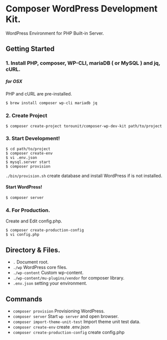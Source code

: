 # Composer WordPress Development Kit.

WordPress Environment for PHP Built-in Server.

## Getting Started

### 1. Install PHP, composer, WP-CLI, mariaDB ( or MySQL ) and jq, cURL.

##### for OSX

PHP and cURL are pre-installed.

```
$ brew install composer wp-cli mariadb jq 
```


### 2. Create Project

```
$ composer create-project torounit/composer-wp-dev-kit path/to/project
```

### 3. Start Development!

```
$ cd path/to/project
$ composer create-env
$ vi .env.json
$ mysql.server start
$ composer provision
```

`./bin/provision.sh` create database and install WordPress if is not installed.

#### Start WordPress!

```
$ composer server
```

### 4. For Production.

Create and Edit config.php.

```
$ composer create-production-config
$ vi config.php
```

## Directory & Files.

+ `.` Document root.
+ `./wp` WordPress core files.
+ `./wp-content` Custom wp-content.
+ `./wp-content/mu-plugins/vendor` for composer library.
+ `.env.json` setting your environment.

## Commands

* `composer provision` Provisioning WordPress.
* `composer server` Start `wp server` and open browser.
* `composer import-theme-unit-test` Import theme unit test data.
* `composer create-env` create .env.json
* `composer create-production-config` create config.php


